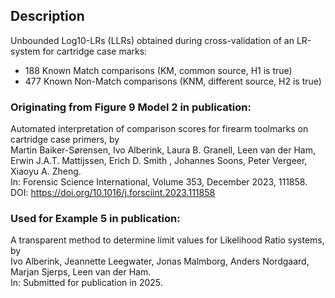 ## Description  
Unbounded Log10-LRs (LLRs) obtained during cross-validation of an LR-system for cartridge case marks:
* 188 Known Match comparisons (KM, common source, H1 is true) 
* 477 Known Non-Match comparisons (KNM, different source, H2 is true)

### Originating from Figure 9 Model 2 in publication:  
Automated interpretation of comparison scores for firearm toolmarks on cartridge case primers, by  
Martin Baiker-Sørensen, Ivo Alberink, Laura B. Granell, Leen van der Ham, Erwin J.A.T. Mattijssen, Erich D. Smith , Johannes Soons, Peter Vergeer, Xiaoyu A. Zheng.  
In:  Forensic Science International, Volume 353, December 2023, 111858.    
DOI: https://doi.org/10.1016/j.forsciint.2023.111858

### Used for Example 5 in publication:  
A transparent method to determine limit values for Likelihood Ratio systems, by  
Ivo Alberink, Jeannette Leegwater, Jonas Malmborg, Anders Nordgaard, Marjan Sjerps, Leen van der Ham.  
In: Submitted for publication in 2025.